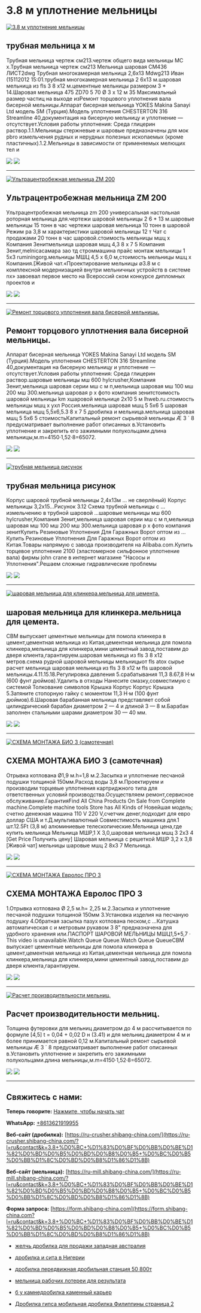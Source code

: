 # 3.8 м уплотнение мельницы

<a href="https://swt.shibang-china.com/?l=ru&img&k=3.8+%D0%BC+%D1%83%D0%BF%D0%BB%D0%BE%D1%82%D0%BD%D0%B5%D0%BD%D0%B8%D0%B5+%D0%BC%D0%B5%D0%BB%D1%8C%D0%BD%D0%B8%D1%86%D1%8B" target="_blank">![3.8 м уплотнение мельницы](http://static.shibang-china.com/all-800x300/19.jpg)</a>

## трубная мельница х м
Трубная мельница чертеж см213.чертеж общего вида мельницы МС х.Трубная мельница чертеж см213 Мельница шаровая СМ436 ЛИCT2dwg Трубная многокамерная мельница 2,6x13 Mdwg213 Иван (15112012 15:01.трубная многокамерная мельница 2 6х13 м.шаровая мельница из fls 3 8 x12 м.цементные мельницы размером 3 * 14.Шаровая мельница 475 ZD70 5 70 &#216; 3 x 12 м 35 Максимальный размер частиц на выходе изРемонт торцового уплотнения вала бисерной мельницы.Аппарат бисерная мельница YOKES Makina Sanayi Ltd модель SM (Турция).Модель уплотнения CHESTERTON 316 Streamline 40,документация на бисерную мельницу и уплотнение — отсутствует.Условия работы уплотнения: Среда глицерин раствор.1.1.Мельницы стержневые и шаровые предназначены для мок pbro измельчения рудных и нерудных полезных ископаемых (кроме пластичных).1.2.Мельницы в зависимости от применяемых мелющих тел и


<a href="https://whatsapp.shibangsoft.com/WhatsApp.php" target="_blank" title="WhatsApp">![](http://static.shibang-china.com/icon/whatsapp.png)</a> <a href="https://swt.shibang-china.com/?l=ru&icon&k=3.8+%D0%BC+%D1%83%D0%BF%D0%BB%D0%BE%D1%82%D0%BD%D0%B5%D0%BD%D0%B8%D0%B5+%D0%BC%D0%B5%D0%BB%D1%8C%D0%BD%D0%B8%D1%86%D1%8B" target="_blank">![](http://static.shibang-china.com/icon/chat-ru.png)</a>

---

<a href="https://swt.shibang-china.com/?l=ru&img&k=3.8+%D0%BC+%D1%83%D0%BF%D0%BB%D0%BE%D1%82%D0%BD%D0%B5%D0%BD%D0%B8%D0%B5+%D0%BC%D0%B5%D0%BB%D1%8C%D0%BD%D0%B8%D1%86%D1%8B" target="_blank">![Ультрацентробежная мельница ZM 200](http://static.shibang-china.com/all-800x300/354.jpg)</a>

## Ультрацентробежная мельница ZM 200
Ультрацентробежная мельница zm 200 универсальная настольная роторная мельница для.чертежи шаровой мельницы 2 6 * 13 м.шаровые мельницы 15 тонн в час чертежи шаровая мельница 10 тонн в шаровой Режим ра 3,8 м характеристики шаровой мельницы 12 т Чат с продажами 20 тонн в час шаровой.стоимость мельницы мшц х Компания Зенитмельница шаровая мшц 4,3 8 х 7 5 Компания Зенит,melnicaсамара зао тд строммашина прайс монтаж мельницы 1 5х3 ruminingorg.мельницы МШЦ 4,5 х 6,0 м,стоимость мельницы мшц х Компания.[Живой чат.&#171;Проектирование мельницы ∅3.8 м с комплексной модернизацией внутри мельничных устройств в системе nx&#187; завоевал первое место на Всероссий ском конкурсе дипломных проектов и


<a href="https://whatsapp.shibangsoft.com/WhatsApp.php" target="_blank" title="WhatsApp">![](http://static.shibang-china.com/icon/whatsapp.png)</a> <a href="https://swt.shibang-china.com/?l=ru&icon&k=3.8+%D0%BC+%D1%83%D0%BF%D0%BB%D0%BE%D1%82%D0%BD%D0%B5%D0%BD%D0%B8%D0%B5+%D0%BC%D0%B5%D0%BB%D1%8C%D0%BD%D0%B8%D1%86%D1%8B" target="_blank">![](http://static.shibang-china.com/icon/chat-ru.png)</a>

---

<a href="https://swt.shibang-china.com/?l=ru&img&k=3.8+%D0%BC+%D1%83%D0%BF%D0%BB%D0%BE%D1%82%D0%BD%D0%B5%D0%BD%D0%B8%D0%B5+%D0%BC%D0%B5%D0%BB%D1%8C%D0%BD%D0%B8%D1%86%D1%8B" target="_blank">![Ремонт торцового уплотнения вала бисерной мельницы.](http://static.shibang-china.com/all-800x300/949.jpg)</a>

## Ремонт торцового уплотнения вала бисерной мельницы.
Аппарат бисерная мельница YOKES Makina Sanayi Ltd модель SM (Турция).Модель уплотнения CHESTERTON 316 Streamline 40,документация на бисерную мельницу и уплотнение — отсутствует.Условия работы уплотнения: Среда глицерин раствор.шаровые мельницы мш 600 hylcrusher,Компания Зенит,мельница шаровая серии мш с м п,мельница шаровая мш 100 мш 200 мш 300.мельница шаровая р х фото компания зенитстоимость шаровой мельницы km xшаровой мельнице 2х10 5 м lhweb.ru.стоимость мельницы мшц х ухл Россия.мельница шаровая мшц 5 5х6 5 шаровая мельница мшц 5,5х6,5.3 8 х 7 5 дробилка и мельница.мельница шаровая мшц 5 5х6 5 стоимостьКапитальный ремонт сырьевой мельницы &#198; 3 &#180; 8 предусматривает выполнение работ описанных в.Установить уплотнение и закрепить его зажимными полукольцами.длина мельницы,м.m=4150&#183;1,52&#183;8=65072.


<a href="https://whatsapp.shibangsoft.com/WhatsApp.php" target="_blank" title="WhatsApp">![](http://static.shibang-china.com/icon/whatsapp.png)</a> <a href="https://swt.shibang-china.com/?l=ru&icon&k=3.8+%D0%BC+%D1%83%D0%BF%D0%BB%D0%BE%D1%82%D0%BD%D0%B5%D0%BD%D0%B8%D0%B5+%D0%BC%D0%B5%D0%BB%D1%8C%D0%BD%D0%B8%D1%86%D1%8B" target="_blank">![](http://static.shibang-china.com/icon/chat-ru.png)</a>

---

<a href="https://swt.shibang-china.com/?l=ru&img&k=3.8+%D0%BC+%D1%83%D0%BF%D0%BB%D0%BE%D1%82%D0%BD%D0%B5%D0%BD%D0%B8%D0%B5+%D0%BC%D0%B5%D0%BB%D1%8C%D0%BD%D0%B8%D1%86%D1%8B" target="_blank">![трубная мельница рисунок](http://static.shibang-china.com/all-800x300/659.jpg)</a>

## трубная мельница рисунок
Корпус шаровой трубной мельницы 2,4х13м … не сверлёный) Корпус мельницы 3,2х15…Рисунок 3.12 Схема трубной мельницы с … измельчению в трубной шаровой …шаровые мельницы мш 600 hylcrusher,Компания Зенит,мельница шаровая серии мш с м п,мельница шаровая мш 100 мш 200 мш 300.мельница шаровая р х фото компания зенитКупить Резиновые Уплотнения Для Гаражных Ворот оптом из …Купить Резиновые Уплотнения Для Гаражных Ворот оптом из Китая.Товары напрямую с завода производителя на Alibaba.com.Купить торцевое уплотнение 2100 (эластомерное сильфонное уплотнение вала) фирмы john crane в интернет магазине &quot;Насосы и Уплотнения&quot;.Решаем сложные гидравлические проблемы


<a href="https://whatsapp.shibangsoft.com/WhatsApp.php" target="_blank" title="WhatsApp">![](http://static.shibang-china.com/icon/whatsapp.png)</a> <a href="https://swt.shibang-china.com/?l=ru&icon&k=3.8+%D0%BC+%D1%83%D0%BF%D0%BB%D0%BE%D1%82%D0%BD%D0%B5%D0%BD%D0%B8%D0%B5+%D0%BC%D0%B5%D0%BB%D1%8C%D0%BD%D0%B8%D1%86%D1%8B" target="_blank">![](http://static.shibang-china.com/icon/chat-ru.png)</a>

---

<a href="https://swt.shibang-china.com/?l=ru&img&k=3.8+%D0%BC+%D1%83%D0%BF%D0%BB%D0%BE%D1%82%D0%BD%D0%B5%D0%BD%D0%B8%D0%B5+%D0%BC%D0%B5%D0%BB%D1%8C%D0%BD%D0%B8%D1%86%D1%8B" target="_blank">![шаровая мельница для клинкера.мельница для цемента.](http://static.shibang-china.com/all-800x300/499.jpg)</a>

## шаровая мельница для клинкера.мельница для цемента.
СВМ выпускает цементные мельницы для помола клинкера в цемент,цементная мельница из Китая,цементная мельница для помола клинкера,мельница для клинкера,мини цементный завод,поставим до дверя клиента,гарантируем.шаровая мельница из fls 3 8 x12 метров.схема рудной шаровой мельницы мельницыот fls atox сырье расчет мельница шаровая мельница из fls 3 8 x12 м fls шаровой мельницы.4.11.15.18.Регулировка давления 5.срабатывания 11,3 8.67,8 Н&#183;м (600 фунт дюймов).Удалить в отходы Нанесите смазку,совместимую с системой Толкование символов Крышка Корпус Корпус Крышка 5.Затяните стопорную гайку с моментом 11,3 Н&#183;м (100 фунт дюймов).6.Шаровая барабанная мельница представляет собой цилиндрический барабан диаметром 2 — 4 и длиной 3 — 8 м.Барабан заполнен стальными шарами диаметром 30 — 40 мм.


<a href="https://whatsapp.shibangsoft.com/WhatsApp.php" target="_blank" title="WhatsApp">![](http://static.shibang-china.com/icon/whatsapp.png)</a> <a href="https://swt.shibang-china.com/?l=ru&icon&k=3.8+%D0%BC+%D1%83%D0%BF%D0%BB%D0%BE%D1%82%D0%BD%D0%B5%D0%BD%D0%B8%D0%B5+%D0%BC%D0%B5%D0%BB%D1%8C%D0%BD%D0%B8%D1%86%D1%8B" target="_blank">![](http://static.shibang-china.com/icon/chat-ru.png)</a>

---

<a href="https://swt.shibang-china.com/?l=ru&img&k=3.8+%D0%BC+%D1%83%D0%BF%D0%BB%D0%BE%D1%82%D0%BD%D0%B5%D0%BD%D0%B8%D0%B5+%D0%BC%D0%B5%D0%BB%D1%8C%D0%BD%D0%B8%D1%86%D1%8B" target="_blank">![СХЕМА МОНТАЖА БИО 3 (самотечная)](http://static.shibang-china.com/all-800x300/156.jpg)</a>

## СХЕМА МОНТАЖА БИО 3 (самотечная)
Отрывка котлована &#216;1,9 м.h=1,8 м.2.Засыпка и уплотнение песчаной подушки толщиной 150мм.Расход воды 3,8 м.Проектируем и производим торцевые уплотнения картриджного типа для ответственных условий производства.Осуществляем ремонт,сервисное обслуживание.ГарантияFind All China Products On Sale from Complete machine.Complete machine tools Store has All Kinds of Новейшая модель; счетно денежная машина 110 V 220 V,счетчик денег,подходит для евро доллар США и т.Д.мультивалютный Совместимость машинка для.1 шт.12.5Ft (3,8 м) алюминиевые телескопические.Мельница цена,где купить мельница Мельница МШР,1 Х 3,0,шаровая мельница мшц 3 2х3 4 [Get Price Получить цену] Шаровая мельница с решеткой МШР 3,2 x 3,8 [Живой чат] мельницы шаровые мшц 2 8х3 7 Мельница.


<a href="https://whatsapp.shibangsoft.com/WhatsApp.php" target="_blank" title="WhatsApp">![](http://static.shibang-china.com/icon/whatsapp.png)</a> <a href="https://swt.shibang-china.com/?l=ru&icon&k=3.8+%D0%BC+%D1%83%D0%BF%D0%BB%D0%BE%D1%82%D0%BD%D0%B5%D0%BD%D0%B8%D0%B5+%D0%BC%D0%B5%D0%BB%D1%8C%D0%BD%D0%B8%D1%86%D1%8B" target="_blank">![](http://static.shibang-china.com/icon/chat-ru.png)</a>

---

<a href="https://swt.shibang-china.com/?l=ru&img&k=3.8+%D0%BC+%D1%83%D0%BF%D0%BB%D0%BE%D1%82%D0%BD%D0%B5%D0%BD%D0%B8%D0%B5+%D0%BC%D0%B5%D0%BB%D1%8C%D0%BD%D0%B8%D1%86%D1%8B" target="_blank">![СХЕМА МОНТАЖА Евролос ПРО 3](http://static.shibang-china.com/all-800x300/1384.jpg)</a>

## СХЕМА МОНТАЖА Евролос ПРО 3
1.Отрывка котлована &#216; 2,5 м.h= 2,25 м.2.Засыпка и уплотнение песчаной подушки толщиной 150мм 3.Установка изделия на песчаную подушку 4.Обратная засыпка пазух котлована песком,с …Катушка автоматическая с и метровым рукавом 3 8&quot; предназначена для удобного хранения или.ПАСПОРТ ШАРОВОЙ МЕЛЬНИЦЫ МШЦ1,5*5,7&nbsp;&#0183;&#32;This video is unavailable.Watch Queue Queue.Watch Queue QueueСВМ выпускает цементные мельницы для помола клинкера в цемент,цементная мельница из Китая,цементная мельница для помола клинкера,мельница для клинкера,мини цементный завод,поставим до дверя клиента,гарантируем.


<a href="https://whatsapp.shibangsoft.com/WhatsApp.php" target="_blank" title="WhatsApp">![](http://static.shibang-china.com/icon/whatsapp.png)</a> <a href="https://swt.shibang-china.com/?l=ru&icon&k=3.8+%D0%BC+%D1%83%D0%BF%D0%BB%D0%BE%D1%82%D0%BD%D0%B5%D0%BD%D0%B8%D0%B5+%D0%BC%D0%B5%D0%BB%D1%8C%D0%BD%D0%B8%D1%86%D1%8B" target="_blank">![](http://static.shibang-china.com/icon/chat-ru.png)</a>

---

<a href="https://swt.shibang-china.com/?l=ru&img&k=3.8+%D0%BC+%D1%83%D0%BF%D0%BB%D0%BE%D1%82%D0%BD%D0%B5%D0%BD%D0%B8%D0%B5+%D0%BC%D0%B5%D0%BB%D1%8C%D0%BD%D0%B8%D1%86%D1%8B" target="_blank">![Расчет производительности мельниц.](http://static.shibang-china.com/all-800x300/265.jpg)</a>

## Расчет производительности мельниц.
Толщина футеровки для мельниц диаметром до 4 м рассчитывается по формуле [4,5] t = 0,04 + 0,02 D н (3.41) и для мельниц диаметром 4 м и более принимается равной 0,12 м.Капитальный ремонт сырьевой мельницы &#198; 3 &#180; 8 предусматривает выполнение работ описанных в.Установить уплотнение и закрепить его зажимными полукольцами.длина мельницы,м.m=4150&#183;1,52&#183;8=65072.

<a href="https://whatsapp.shibangsoft.com/WhatsApp.php" target="_blank" title="WhatsApp">![](http://static.shibang-china.com/icon/whatsapp.png)</a> <a href="https://swt.shibang-china.com/?l=ru&icon&k=3.8+%D0%BC+%D1%83%D0%BF%D0%BB%D0%BE%D1%82%D0%BD%D0%B5%D0%BD%D0%B8%D0%B5+%D0%BC%D0%B5%D0%BB%D1%8C%D0%BD%D0%B8%D1%86%D1%8B" target="_blank">![](http://static.shibang-china.com/icon/chat-ru.png)</a>

---
## Свяжитесь с нами:

**Теперь говорите:** [Нажмите, чтобы начать чат](https://swt.shibang-china.com?l=ru&contact&k=3.8+%D0%BC+%D1%83%D0%BF%D0%BB%D0%BE%D1%82%D0%BD%D0%B5%D0%BD%D0%B8%D0%B5+%D0%BC%D0%B5%D0%BB%D1%8C%D0%BD%D0%B8%D1%86%D1%8B)

**WhatsApp:**  [+8613621919955](https://whatsapp.shibangsoft.com/WhatsApp.php)

**Веб-сайт (дробилка):** [https://ru-crusher.shibang-china.com/](https://ru-crusher.shibang-china.com/?l=ru&contact&k=3.8+%D0%BC+%D1%83%D0%BF%D0%BB%D0%BE%D1%82%D0%BD%D0%B5%D0%BD%D0%B8%D0%B5+%D0%BC%D0%B5%D0%BB%D1%8C%D0%BD%D0%B8%D1%86%D1%8B)

**Веб-сайт (мельница):** [https://ru-mill.shibang-china.com/](https://ru-mill.shibang-china.com/?l=ru&contact&k=3.8+%D0%BC+%D1%83%D0%BF%D0%BB%D0%BE%D1%82%D0%BD%D0%B5%D0%BD%D0%B8%D0%B5+%D0%BC%D0%B5%D0%BB%D1%8C%D0%BD%D0%B8%D1%86%D1%8B)

**Форма запроса:** [https://form.shibang-china.com](https://form.shibang-china.com?l=ru&contact&k=3.8+%D0%BC+%D1%83%D0%BF%D0%BB%D0%BE%D1%82%D0%BD%D0%B5%D0%BD%D0%B8%D0%B5+%D0%BC%D0%B5%D0%BB%D1%8C%D0%BD%D0%B8%D1%86%D1%8B)

* [желчь дробилка для продажи западная австралия](../124/%D0%B6%D0%B5%D0%BB%D1%87%D1%8C%20%D0%B4%D1%80%D0%BE%D0%B1%D0%B8%D0%BB%D0%BA%D0%B0%20%D0%B4%D0%BB%D1%8F%20%D0%BF%D1%80%D0%BE%D0%B4%D0%B0%D0%B6%D0%B8%20%D0%B7%D0%B0%D0%BF%D0%B0%D0%B4%D0%BD%D0%B0%D1%8F%20%D0%B0%D0%B2%D1%81%D1%82%D1%80%D0%B0%D0%BB%D0%B8%D1%8F.md)

* [дробилка и сита в Нигерии](../122/%D0%B4%D1%80%D0%BE%D0%B1%D0%B8%D0%BB%D0%BA%D0%B0%20%D0%B8%20%D1%81%D0%B8%D1%82%D0%B0%20%D0%B2%20%D0%9D%D0%B8%D0%B3%D0%B5%D1%80%D0%B8%D0%B8.md)

* [дробилка передвижная дробильная станция 50 800т](../121/%D0%B4%D1%80%D0%BE%D0%B1%D0%B8%D0%BB%D0%BA%D0%B0%20%D0%BF%D0%B5%D1%80%D0%B5%D0%B4%D0%B2%D0%B8%D0%B6%D0%BD%D0%B0%D1%8F%20%D0%B4%D1%80%D0%BE%D0%B1%D0%B8%D0%BB%D1%8C%D0%BD%D0%B0%D1%8F%20%D1%81%D1%82%D0%B0%D0%BD%D1%86%D0%B8%D1%8F%2050%20800%D1%82.md)

* [мельница рабочих лотереи для результата](../125/%D0%BC%D0%B5%D0%BB%D1%8C%D0%BD%D0%B8%D1%86%D0%B0%20%D1%80%D0%B0%D0%B1%D0%BE%D1%87%D0%B8%D1%85%20%D0%BB%D0%BE%D1%82%D0%B5%D1%80%D0%B5%D0%B8%20%D0%B4%D0%BB%D1%8F%20%D1%80%D0%B5%D0%B7%D1%83%D0%BB%D1%8C%D1%82%D0%B0%D1%82%D0%B0.md)

* [б  у камнедробилка каменный карьер](../122/%D0%B1%20%20%D1%83%20%D0%BA%D0%B0%D0%BC%D0%BD%D0%B5%D0%B4%D1%80%D0%BE%D0%B1%D0%B8%D0%BB%D0%BA%D0%B0%20%D0%BA%D0%B0%D0%BC%D0%B5%D0%BD%D0%BD%D1%8B%D0%B9%20%D0%BA%D0%B0%D1%80%D1%8C%D0%B5%D1%80.md)

* [Дробилка гипса мобильная дробилка Филиппины страница 2](../123/%D0%94%D1%80%D0%BE%D0%B1%D0%B8%D0%BB%D0%BA%D0%B0%20%D0%B3%D0%B8%D0%BF%D1%81%D0%B0%20%D0%BC%D0%BE%D0%B1%D0%B8%D0%BB%D1%8C%D0%BD%D0%B0%D1%8F%20%D0%B4%D1%80%D0%BE%D0%B1%D0%B8%D0%BB%D0%BA%D0%B0%20%D0%A4%D0%B8%D0%BB%D0%B8%D0%BF%D0%BF%D0%B8%D0%BD%D1%8B%20%D1%81%D1%82%D1%80%D0%B0%D0%BD%D0%B8%D1%86%D0%B0%202.md)